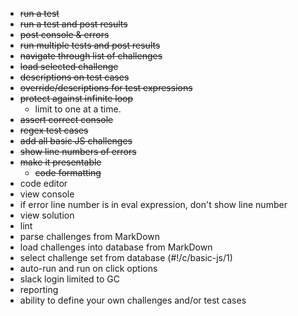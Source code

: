 * ~~run a test~~
* ~~run a test and post results~~
* ~~post console & errors~~
* ~~run multiple tests and post results~~
* ~~navigate through list of challenges~~
* ~~load selected challenge~~
* ~~descriptions on test cases~~
* ~~override/descriptions for test expressions~~
* ~~protect against infinite loop~~
  * limit to one at a time.
* ~~assert correct console~~
* ~~regex test cases~~
* ~~add all basic JS challenges~~
* ~~show line numbers of errors~~
* ~~make it presentable~~
  * ~~code formatting~~
* code editor
* view console
* if error line number is in eval expression, don't show line number
* view solution
* lint
* parse challenges from MarkDown
* load challenges into database from MarkDown
* select challenge set from database (#!/c/basic-js/1)
* auto-run and run on click options
* slack login limited to GC
* reporting
* ability to define your own challenges and/or test cases
